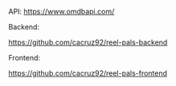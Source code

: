 API:
https://www.omdbapi.com/

Backend:

https://github.com/cacruz92/reel-pals-backend

Frontend:

https://github.com/cacruz92/reel-pals-frontend
